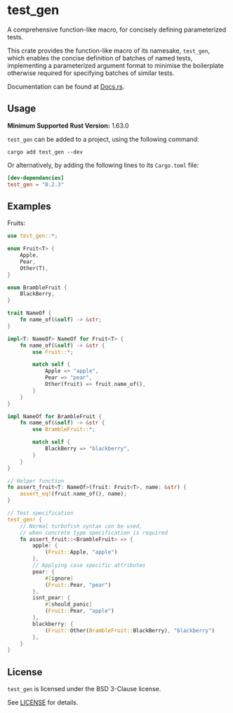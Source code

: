 # test_gen
A comprehensive function-like macro, for concisely defining parameterized tests.

This crate provides the function-like macro of its namesake, `test_gen`,
which enables the concise definition of batches of named tests,
implementing a parameterized argument format to minimise the boilerplate
otherwise required for specifying batches of similar tests.

Documentation can be found at [Docs.rs].

[Docs.rs]: https://docs.rs/test_gen/latest/test_gen

## Usage
**Minimum Supported Rust Version:** 1.63.0

`test_gen` can be added to a project, using the following command:
```text
cargo add test_gen --dev
```

Or alternatively, by adding the following lines to its `Cargo.toml` file:
```toml
[dev-dependancies]
test_gen = "0.2.3"
```

## Examples

Fruits:
```rust
use test_gen::*;

enum Fruit<T> {
    Apple,
    Pear,
    Other(T),
}

enum BrambleFruit {
    BlackBerry,
}

trait NameOf {
    fn name_of(&self) -> &str;
}

impl<T: NameOf> NameOf for Fruit<T> {
    fn name_of(&self) -> &str {
        use Fruit::*;

        match self {
            Apple => "apple",
            Pear => "pear",
            Other(fruit) => fruit.name_of(),
        }
    }
}

impl NameOf for BrambleFruit {
    fn name_of(&self) -> &str {
        use BrambleFruit::*;

        match self {
            BlackBerry => "blackberry",
        }
    }
}

// Helper function
fn assert_fruit<T: NameOf>(fruit: Fruit<T>, name: &str) {
    assert_eq!(fruit.name_of(), name);
}

// Test specification
test_gen! {
    // Normal turbofish syntax can be used,
    // when concrete type specification is required
    fn assert_fruit::<BrambleFruit> => {
        apple: {
            (Fruit::Apple, "apple")
        },
        // Applying case specific attributes
        pear: {
            #[ignore]
            (Fruit::Pear, "pear")
        },
        isnt_pear: {
            #[should_panic]
            (Fruit::Pear, "apple")
        },
        blackberry: {
            (Fruit::Other(BrambleFruit::BlackBerry), "blackberry")
        },
    }
}
```

## License

`test_gen` is licensed under the BSD 3-Clause license.

See [LICENSE](LICENSE) for details.
